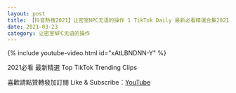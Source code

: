```yaml
---
layout: post
title: 【抖音熱搜2021】让密室NPC无语的操作 1 TikTok Daily 最新必看精選合集2021 03 23
date: 2021-03-23
category: 让密室NPC无语的操作
---
```


{% include youtube-video.html id="xAtLBNDNN-Y" %}

2021必看 最新精選 Top TikTok Trending Clips

喜歡請點贊轉發加訂閱 Like & Subscribe：[YouTube](https://www.youtube.com/channel/UCAoR7VcanIPd04uEq_GIylA/videos)

